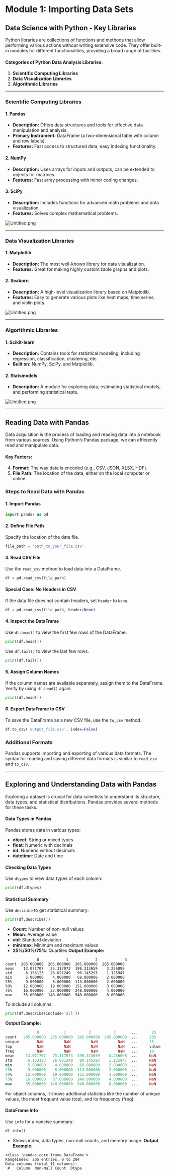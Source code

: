 

# Module 1: Importing Data Sets
## Data Science with Python - Key Libraries
Python libraries are collections of functions and methods that allow performing various actions without writing extensive code. They offer built-in modules for different functionalities, providing a broad range of facilities.
#### Categories of Python Data Analysis Libraries:
1. **Scientific Computing Libraries**
2. **Data Visualization Libraries**
3. **Algorithmic Libraries**

___
### Scientific Computing Libraries
#### 1. **Pandas**
- **Description:** Offers data structures and tools for effective data manipulation and analysis.
- **Primary Instrument:** DataFrame (a two-dimensional table with column and row labels).
- **Features:** Fast access to structured data, easy indexing functionality.
#### 2. **NumPy**
- **Description:** Uses arrays for inputs and outputs, can be extended to objects for matrices.
- **Features:** Fast array processing with minor coding changes.
#### 3. **SciPy**
- **Description:** Includes functions for advanced math problems and data visualization.
- **Features:** Solves complex mathematical problems.

![Untitled.png](https://prod-files-secure.s3.us-west-2.amazonaws.com/03e82b26-cccb-4906-bb56-adabcbdc0655/997ac361-58a8-4f04-bb0f-79fea4baa761/Untitled.png?X-Amz-Algorithm=AWS4-HMAC-SHA256&X-Amz-Content-Sha256=UNSIGNED-PAYLOAD&X-Amz-Credential=ASIAZI2LB46657HTSMCY%2F20250204%2Fus-west-2%2Fs3%2Faws4_request&X-Amz-Date=20250204T211342Z&X-Amz-Expires=3600&X-Amz-Security-Token=IQoJb3JpZ2luX2VjEB0aCXVzLXdlc3QtMiJIMEYCIQD508BuO8V8kcTQCOvz%2Fq2TngztBU3jCKZP8ADQVdqm3wIhAJK7Hga3TOJWOa4FLfmoZbo3fJx64ff%2FtgQb9TE52bItKv8DCDYQABoMNjM3NDIzMTgzODA1IgyPq%2B3BTt%2F9%2BHaXmd8q3AML8psOYtJdE8wBRlr11k5Osiw5E1VP3nT5delC4BmOPTOuww0ZXI6AojNLZpIdjb2onf0l8nWnnJ8YTvo0gh1nxhjOjeKenBsGl8jJkE5J334vMlsfRZvWNqd5vSwhjkEsY8Qg9Tb5FURXXhwn3X%2Fh5pOq%2FwGofPZzsC%2FhzqekMaGEbW1yUJz7XDwq3pKYhQ%2FusHf9dPPxvRgTYTYZdNXh9Z6oXiq47NQL1cTJBw2%2Fnu99%2F%2B7Pk50kJ2p8Audun9GJNEIP%2FGGKJTctE7%2Bf5DuO5Xo5Qu117xDRm3xuO%2FXV%2FmoQ7r5UCfAqWJoRpWKNalH%2BBdJQWJa4umVo3t5lt0sbHGwzs%2BcdUe891sTTqicpjvjTXeJ0t96SqElCer8Jz7PA%2FTGjZEOkidM8NKFp%2BEucf6NnW7u9FUGDV6ctKc%2F5jZCMY2%2BzYsYbtp5%2FX1e%2B6Fyyr7YEE%2BxFcGUJonJIvh4hZ2877Y7QwUg9r0tOOnkoZbOigr6Q3JC%2FGE02aNKiMI0w%2BQHiC7jQMNg4ZbIt5KZ99VifapOJEIxs%2BXQ7SIMvNzhgEao0WqV%2FH7uKAa%2FsXaJmQ7sUgkFow39f5qlyu5SLTwtt96u0i2dNck77Iaq4fEIN0pZ%2FxMNAyZmFNzDh%2FIm9BjqkAaskTpTNGkfo%2F0qKrbMgtkQSBzUAP3U03y9EPByhLwFetyEXxmPAoviFNWZdrYhNQyYg1YymbSApyDS0gNbvAsmF2Jtxw5VrpwnzeynaokLBNYSU3Smf9JjS7lFRW%2BE%2FtyaVtWYVRrpRXSTUsDvERbwoLEZk5Iv8TVnnAa8vzCXzu55kXXUomPti%2FcoQznVGQEZ%2BhVs9Ia2xTRv8t0Vl1LodtUnE&X-Amz-Signature=2523c91dbadc80d881e8954718472d089088e7821d84bbea24ef1f9f32879f40&X-Amz-SignedHeaders=host&x-id=GetObject)
___
### Data Visualization Libraries
#### 1. **Matplotlib**
- **Description:** The most well-known library for data visualization.
- **Features:** Great for making highly customizable graphs and plots.
#### 2. **Seaborn**
- **Description:** A high-level visualization library based on Matplotlib.
- **Features:** Easy to generate various plots like heat maps, time series, and violin plots.

![Untitled.png](https://prod-files-secure.s3.us-west-2.amazonaws.com/03e82b26-cccb-4906-bb56-adabcbdc0655/733d1e42-5a53-4fd8-90c1-3d85254369a6/Untitled.png?X-Amz-Algorithm=AWS4-HMAC-SHA256&X-Amz-Content-Sha256=UNSIGNED-PAYLOAD&X-Amz-Credential=ASIAZI2LB466XCUSNYTQ%2F20250204%2Fus-west-2%2Fs3%2Faws4_request&X-Amz-Date=20250204T211341Z&X-Amz-Expires=3600&X-Amz-Security-Token=IQoJb3JpZ2luX2VjEB0aCXVzLXdlc3QtMiJHMEUCIQC6wVIwj%2BhePpgZ5h90QC19PU4fmDaWAdr%2BgSonHRrnUQIgU2ocVFlhwIvoU5equkE2AS5phmZQSk4gxwzzD%2F5oL0sq%2FwMINhAAGgw2Mzc0MjMxODM4MDUiDNQsTCgsPZYgdHeumCrcA0ufNfNrrvv2HP8imJVK6G2QpcGsrEu67PnPEyk4Z%2FVIxt5D6EerPxJu0R6oczsGPvJ8%2BKe0km2hNsNO3npBiT8S9iSJIuELmBHwTlj2h6Iv1%2F4ePDSV7IhQgDF8qPk0xO3hYPb7KVP4Lhns1TZOEs2um5SYaKxvvrVIHM%2Fhy1StUClqw4mQv6v7svxSBRhCT%2FEZvSzotnWW%2FK%2FHOCS6nCAdWtfSLCSmjeeQoxjt69Lm1Qq08xCtBL0Exsnv97o%2FLVU2AJyWJ7Ck%2FeLUFAW8ytT1XZhyxMTwiA7SwjKKn48lCTIzU%2FKzEQmMnUW0VO7Caqo2XsIIQdJjGuUWggyEeh419%2Fk6EmdhS9FQZq5HJ6mU%2Fbgk%2BDKSe7COEDjM1mSqam%2BSfYrr%2F%2FSPrHZnrnly4QiXp9ckWyhAtl9jwueuvjIEAOFTE4m4sbMZt5K9EmRsvTHkx7gNP6S%2F2Y%2FMxb8cOB%2BVYyGnbG6SnzE3ZaLCR0kg5ljzjPwJXwWE%2BugMmlpvK3J5SPmiEOERrrzPQJ16OwrxcD2Y6cCfhS221o3y7s9wFHzynWNvIDWCwEPm6%2F1eMrViwE4EEmZEPTTXg2%2FqaViKqdXWnyY40jJqM3fCxy98E0n8JbGRCIdQ%2FtcaMKn9ib0GOqUBCxEZH49quNzvrAQ7ZN%2BuopkVBxCP4m2a1hRus2K8vZYOO7iQQ1CmwRmVXAUV4r2ErJjtgG%2BDz4cvq7WVFRLnI1FSVgHM9pXXY%2F%2FGfFr4xJKMrdVYkr4ygLeaZ6jTdhDklJFusnF%2BDdTTSsgPA7uedjgFDxwlncb9zn6NZAPFvbEWtYwhxwPeJ5fCUlf9m4DGYaIBXVLXKVu9r4QHcnkvCzdVy5Yu&X-Amz-Signature=f7321c6192830a4502aabd89629c5f5986b162b992f81990b35a4f997ca381c6&X-Amz-SignedHeaders=host&x-id=GetObject)
___
### Algorithmic Libraries
#### 1. **Scikit-learn**
- **Description:** Contains tools for statistical modeling, including regression, classification, clustering, etc.
- **Built on:** NumPy, SciPy, and Matplotlib.
#### 2. **Statsmodels**
- **Description:** A module for exploring data, estimating statistical models, and performing statistical tests.

![Untitled.png](https://prod-files-secure.s3.us-west-2.amazonaws.com/03e82b26-cccb-4906-bb56-adabcbdc0655/c62885f5-417d-4179-834f-d68f8f2bdf39/Untitled.png?X-Amz-Algorithm=AWS4-HMAC-SHA256&X-Amz-Content-Sha256=UNSIGNED-PAYLOAD&X-Amz-Credential=ASIAZI2LB466XCUSNYTQ%2F20250204%2Fus-west-2%2Fs3%2Faws4_request&X-Amz-Date=20250204T211341Z&X-Amz-Expires=3600&X-Amz-Security-Token=IQoJb3JpZ2luX2VjEB0aCXVzLXdlc3QtMiJHMEUCIQC6wVIwj%2BhePpgZ5h90QC19PU4fmDaWAdr%2BgSonHRrnUQIgU2ocVFlhwIvoU5equkE2AS5phmZQSk4gxwzzD%2F5oL0sq%2FwMINhAAGgw2Mzc0MjMxODM4MDUiDNQsTCgsPZYgdHeumCrcA0ufNfNrrvv2HP8imJVK6G2QpcGsrEu67PnPEyk4Z%2FVIxt5D6EerPxJu0R6oczsGPvJ8%2BKe0km2hNsNO3npBiT8S9iSJIuELmBHwTlj2h6Iv1%2F4ePDSV7IhQgDF8qPk0xO3hYPb7KVP4Lhns1TZOEs2um5SYaKxvvrVIHM%2Fhy1StUClqw4mQv6v7svxSBRhCT%2FEZvSzotnWW%2FK%2FHOCS6nCAdWtfSLCSmjeeQoxjt69Lm1Qq08xCtBL0Exsnv97o%2FLVU2AJyWJ7Ck%2FeLUFAW8ytT1XZhyxMTwiA7SwjKKn48lCTIzU%2FKzEQmMnUW0VO7Caqo2XsIIQdJjGuUWggyEeh419%2Fk6EmdhS9FQZq5HJ6mU%2Fbgk%2BDKSe7COEDjM1mSqam%2BSfYrr%2F%2FSPrHZnrnly4QiXp9ckWyhAtl9jwueuvjIEAOFTE4m4sbMZt5K9EmRsvTHkx7gNP6S%2F2Y%2FMxb8cOB%2BVYyGnbG6SnzE3ZaLCR0kg5ljzjPwJXwWE%2BugMmlpvK3J5SPmiEOERrrzPQJ16OwrxcD2Y6cCfhS221o3y7s9wFHzynWNvIDWCwEPm6%2F1eMrViwE4EEmZEPTTXg2%2FqaViKqdXWnyY40jJqM3fCxy98E0n8JbGRCIdQ%2FtcaMKn9ib0GOqUBCxEZH49quNzvrAQ7ZN%2BuopkVBxCP4m2a1hRus2K8vZYOO7iQQ1CmwRmVXAUV4r2ErJjtgG%2BDz4cvq7WVFRLnI1FSVgHM9pXXY%2F%2FGfFr4xJKMrdVYkr4ygLeaZ6jTdhDklJFusnF%2BDdTTSsgPA7uedjgFDxwlncb9zn6NZAPFvbEWtYwhxwPeJ5fCUlf9m4DGYaIBXVLXKVu9r4QHcnkvCzdVy5Yu&X-Amz-Signature=68f560d1509749987d27fb88408a531109c4b4ad7062f66acd6e41a75905bc52&X-Amz-SignedHeaders=host&x-id=GetObject)
___
## Reading Data with Pandas
Data acquisition is the process of loading and reading data into a notebook from various sources. Using Python’s Pandas package, we can efficiently read and manipulate data.
#### Key Factors:
4. **Format:** The way data is encoded (e.g., CSV, JSON, XLSX, HDF).
5. **File Path:** The location of the data, either on the local computer or online.
### Steps to Read Data with Pandas
#### 1. **Import Pandas**
```python
import pandas as pd
```
#### 2. **Define File Path**
Specify the location of the data file.
```python
file_path = 'path_to_your_file.csv'
```
#### 3. **Read CSV File**
Use the `read_csv` method to load data into a DataFrame.
```python
df = pd.read_csv(file_path)
```
#### Special Case: No Headers in CSV
If the data file does not contain headers, set `header` to `None`.
```python
df = pd.read_csv(file_path, header=None)
```
#### 4. **Inspect the DataFrame**
Use `df.head()` to view the first few rows of the DataFrame.
```python
print(df.head())
```
Use `df.tail()` to view the last few rows.
```python
print(df.tail())
```
#### 5. **Assign Column Names**
If the column names are available separately, assign them to the DataFrame.
Verify by using `df.head()` again.
```python
print(df.head())
```
#### 6. **Export DataFrame to CSV**
To save the DataFrame as a new CSV file, use the `to_csv` method.
```python
df.to_csv('output_file.csv', index=False)
```
### Additional Formats
Pandas supports importing and exporting of various data formats. The syntax for reading and saving different data formats is similar to `read_csv` and `to_csv`.
___
## Exploring and Understanding Data with Pandas
Exploring a dataset is crucial for data scientists to understand its structure, data types, and statistical distributions. Pandas provides several methods for these tasks.
#### Data Types in Pandas
Pandas stores data in various types:
- **object**: String or mixed types
- **float**: Numeric with decimals
- **int**: Numeric without decimals
- **datetime**: Date and time
#### Checking Data Types
Use `dtypes` to view data types of each column:
```python
print(df.dtypes)
```
#### Statistical Summary
Use `describe` to get statistical summary:
```python
print(df.describe())
```
- **Count**: Number of non-null values
- **Mean**: Average value
- **std**: Standard deviation
- **min/max**: Minimum and maximum values
- **25%/50%/75%**: Quartiles
**Output Example:**
```plain text
              0            1            2            3
count  205.000000  205.000000  205.000000  205.000000
mean    13.071707   25.317073  198.313659    3.256098
std      6.153123   26.021249   90.145293    1.125947
min      5.000000    4.000000   68.000000    2.000000
25%      9.000000    8.000000  113.000000    2.000000
50%     12.000000   19.000000  151.000000    3.000000
75%     16.000000   37.000000  248.000000    4.000000
max     35.000000  148.000000  540.000000    8.000000
```
To include all columns:
```python
print(df.describe(include='all'))
```
**Output Example:**
```r
              0           1          2          3       ...      25       26       27
count   205.000000  205.000000  205.000000  205.000000  ...     205      205      205
unique        NaN         NaN         NaN         NaN   ...     25       25       25
top           NaN         NaN         NaN         NaN   ...     value    value    value
freq          NaN         NaN         NaN         NaN   ...     10       10       10
mean     13.071707   25.317073  198.313659    3.256098  ...     NaN      NaN      NaN
std       6.153123   26.021249   90.145293    1.125947  ...     NaN      NaN      NaN
min       5.000000    4.000000   68.000000    2.000000  ...     NaN      NaN      NaN
25%       9.000000    8.000000  113.000000    2.000000  ...     NaN      NaN      NaN
50%      12.000000   19.000000  151.000000    3.000000  ...     NaN      NaN      NaN
75%      16.000000   37.000000  248.000000    4.000000  ...     NaN      NaN      NaN
max      35.000000  148.000000  540.000000    8.000000  ...     NaN      NaN      NaN
```
For object columns, it shows additional statistics like the number of unique values, the most frequent value (top), and its frequency (freq).
#### DataFrame Info
Use `info` for a concise summary:
```python
df.info()
```
- Shows index, data types, non-null counts, and memory usage.
**Output Example:**
```less
<class 'pandas.core.frame.DataFrame'>
RangeIndex: 205 entries, 0 to 204
Data columns (total 11 columns):
 #   Column  Non-Null Count  Dtype
